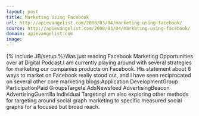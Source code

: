 ```yaml
---
layout: post
title: Marketing Using Facebook
url: http://apievangelist.com/2008/03/04/marketing-using-facebook/
source: http://apievangelist.com/2008/03/04/marketing-using-facebook/
domain: apievangelist.com
image: 
---
```

{% include JB/setup %}Was just reading Facebook Marketing Opportunities over at Digital Podcast.I am currently playing around with several strategies for marketing our companies products on Facebook. His statement about 8 ways to market on Facebook really stood out, and I have seen reciprocated on several other core marketing blogs:Application DevelopmentGroup ParticipationPaid GroupsTargete AdsNewsfeed AdvertisingBeacon AdvertisingGuerrilla Individual TargetingI am also exploring other methods for targeting around social graph marketing to specific measured social graphs for a focused but broad reach.